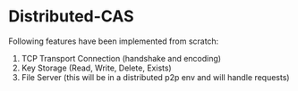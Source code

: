 # Distributed-CAS
Following features have been implemented from scratch:
1. TCP Transport Connection (handshake and encoding)
2. Key Storage (Read, Write, Delete, Exists)
3. File Server (this will be in a distributed p2p env and will handle requests)